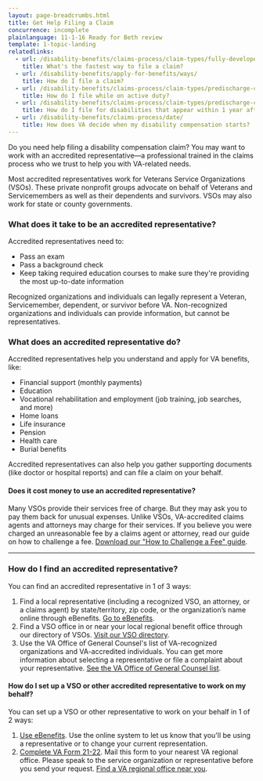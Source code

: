 ```yaml
---
layout: page-breadcrumbs.html
title: Get Help Filing a Claim
concurrence: incomplete
plainlanguage: 11-1-16 Ready for Beth review
template: 1-topic-landing
relatedlinks:
  - url: /disability-benefits/claims-process/claim-types/fully-developed-claim/
    title: What's the fastest way to file a claim?
  - url: /disability-benefits/apply-for-benefits/ways/
    title: How do I file a claim?
  - url: /disability-benefits/claims-process/claim-types/predischarge-claim/
    title: How do I file while on active duty?
  - url: /disability-benefits/claims-process/claim-types/predischarge-claim/
    title: How do I file for disabilities that appear within 1 year after discharge?
  - url: /disability-benefits/claims-process/date/
    title: How does VA decide when my disability compensation starts?
---
```


Do you need help filing a disability compensation claim? You may want to work with an accredited representative—a professional trained in the claims process who we trust to help you with VA-related needs.

Most accredited representatives work for Veterans Service Organizations (VSOs). These private nonprofit groups advocate on behalf of Veterans and Servicemembers as well as their dependents and survivors. VSOs may also work for state or county governments.

<div class="call-out" markdown="0">

### What does it take to be an accredited representative?
Accredited representatives need to:
  - Pass an exam
  - Pass a background check
  - Keep taking required education courses to make sure they're providing the most up-to-date information

Recognized organizations and individuals can legally represent a Veteran, Servicemember, dependent, or survivor before VA. Non-recognized organizations and individuals can provide information, but cannot be representatives.
</div>

### What does an accredited representative do?

Accredited representatives help you understand and apply for VA benefits, like:

- Financial support (monthly payments)
- Education
- Vocational rehabilitation and employment (job training, job searches, and more)
- Home loans
- Life insurance
- Pension
- Health care
- Burial benefits

Accredited representatives can also help you gather supporting documents (like doctor or hospital reports) and can file a claim on your behalf.

#### Does it cost money to use an accredited representative?

Many VSOs provide their services free of charge. But they may ask you to pay them back for unusual expenses. Unlike VSOs, VA-accredited claims agents and attorneys may charge for their services. If you believe you were charged an unreasonable fee by a claims agent or attorney, read our guide on how to challenge a fee. [Download our "How to Challenge a Fee" guide](http://www.va.gov/OGC/docs/Accred/HowtoChallengeaFee.pdf).

-----

### How do I find an accredited representative?

You can find an accredited representative in 1 of 3 ways:

1. Find a local representative (including a recognized VSO, an attorney, or a claims agent) by state/territory, zip code, or the organization’s name online through eBenefits. [Go to eBenefits](https://www.ebenefits.va.gov/ebenefits/about/feature?feature=disability-compensation).
2. Find a VSO office in or near your local regional benefit office through our directory of VSOs. [Visit our VSO directory](https://www.va.gov/vso/).
3. Use the VA Office of General Counsel's list of VA-recognized organizations and VA-accredited individuals. You can get more information about selecting a representative or file a complaint about your representative. [See the VA Office of General Counsel list](http://www.va.gov/ogc/accreditation.asp).

#### How do I set up a VSO or other accredited representative to work on my behalf?

You can set up a VSO or other representative to work on your behalf in 1 of 2 ways:

1. [Use eBenefits](https://www.ebenefits.va.gov/ebenefits/about/feature?feature=disability-compensation). Use the online system to let us know that you'll be using a representative or to change your current representation.
2. [Complete VA Form 21-22](http://www.vba.va.gov/pubs/forms/VBA-21-22-ARE.pdf). Mail this form to your nearest VA regional office. Please speak to the service organization or representative before you send your request. [Find a VA regional office near you](http://www.benefits.va.gov/benefits/offices.asp).
